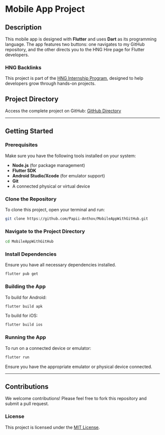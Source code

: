 # Mobile App Project

## Description
This mobile app is designed with **Flutter** and uses **Dart** as its programming language. The app features two buttons: one navigates to my GitHub repository, and the other directs you to the HNG Hire page for Flutter developers.

### HNG Backlinks
This project is part of the [HNG Internship Program](https://hng.tech), designed to help developers grow through hands-on projects.

## Project Directory
Access the complete project on GitHub: [GitHub Directory](https://github.com/Papii-Anthov/MobileAppWithGitHub)

---

## Getting Started

### Prerequisites
Make sure you have the following tools installed on your system:
- **Node.js** (for package management)
- **Flutter SDK**
- **Android Studio/Xcode** (for emulator support)
- **Git**
- A connected physical or virtual device

### Clone the Repository
To clone this project, open your terminal and run:
```bash
git clone https://github.com/Papii-Anthov/MobileAppWithGitHub.git
```

### Navigate to the Project Directory
```bash
cd MobileAppWithGitHub
```

### Install Dependencies
Ensure you have all necessary dependencies installed.
```bash
flutter pub get
```

### Building the App
To build for Android:
```bash
flutter build apk
```
To build for iOS:
```bash
flutter build ios
```

### Running the App
To run on a connected device or emulator:
```bash
flutter run
```
Ensure you have the appropriate emulator or physical device connected.

---

## Contributions
We welcome contributions! Please feel free to fork this repository and submit a pull request.

### License
This project is licensed under the [MIT License](LICENSE).

